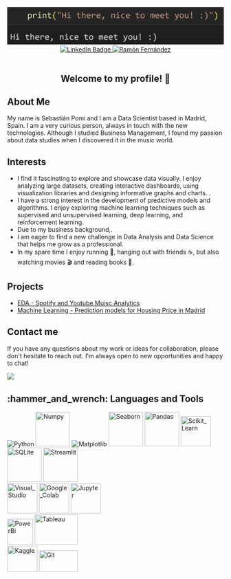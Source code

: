 <div id="header" align="center">
  <img src="https://github.com/spomis1/spomis1/blob/main/hi_there_2.png" width="800"/>
  <div id="badges">
  <a href="https://www.linkedin.com/in/sebastianpomi/">
    <img src="https://img.shields.io/badge/LinkedIn-blue?style=for-the-badge&logo=linkedin&logoColor=white" alt="LinkedIn Badge"/>
  </a>
  <a href="https://github.com/spomis1?tab=repositories">
    <img src="https://img.shields.io/badge/-Repositories-828091?style=for-the-badge&logo=Github&logoColor=white&link=https://github.com/RamonFCerezo?tab=repositories" alt="Ramón Fernández"/></a>
</div>
<div id="badges">
  <img src="https://komarev.com/ghpvc/?username=spomis1&style=plastic&color=brightgreen" alt=""/>
</div>
  <h2>Welcome to my profile! 👋 </h2>
</div>

<h2> About Me </h2>
<p> My name is Sebastián Pomi and I am a Data Scientist based in Madrid, Spain. I am a very curious person, always in touch with the new technologies. Although I studied Business Management, I found my passion about data studies when I discovered it in the music world.</p>
<!-- <p> I'm a recent graduate of the Data Science Bootcamp in The Bridge. I've always been interested in how data can be used to inform decision-making and tell compelling stories. Throughout my education, I've gained expertise in statistics, programming, and data visualization, and have completed several projects demonstrating my skills in these areas.</p> -->

<h2> Interests </h2>
<ul>
  <li> I find it fascinating to explore and showcase data visually. I enjoy analyzing large datasets, creating interactive dashboards, using visualization libraries and designing informative graphs and charts. .</li>
  <li> I have a strong interest in the development of predictive models and algorithms. I enjoy exploring machine learning techniques such as supervised and unsupervised learning, deep learning, and reinforcement learning.</li>
  <li> Due to my business background,.</li>
  <li> I am eager to find a new challenge in Data Analysis and Data Science that helps me grow as a professional.</li>
  <li> In my spare time I enjoy running 🏃, hanging out with friends ☕, but also watching movies 🎬 and reading books 📖.</li>  
</ul>

<h2>Projects</h2>
<div>
  <ul>
    <li><a href="https://github.com/spomis1/Music_EDA">EDA - Spotify and Youtube Muisc Analytics</a></li>
    <li><a href="https://github.com/spomis1/Housing-Price-Prediction">Machine Learning - Prediction models for Housing Price in Madrid </a></li>
  </ul>
</div>


<h2>Contact me</h2>
<div>
  <p>If you have any questions about my work or ideas for collaboration, please don't hesitate to reach out. I'm always open to new opportunities and happy to chat!</p> 
<a href="mailto:sebastianpomi@gmail.com"><img src="https://img.shields.io/badge/Email-sebastianpomi%40gmail.com-brightgreen?style=for-the-badge"></a>
</div>

<h2>:hammer_and_wrench: Languages and Tools</h2>

<div class="image-row">
  <img src="https://img.shields.io/badge/Python-14354C?style=for-the-badge&logo=python&logoColor=white" title="Python" **alt="Python" />
  <img src="https://upload.wikimedia.org/wikipedia/commons/3/31/NumPy_logo_2020.svg" title="Numpy" **alt="Numpy" width="80" height="80"/>
  <img src="https://upload.wikimedia.org/wikipedia/en/5/56/Matplotlib_logo.svg" title="Matplotlib"  alt="Matplotlib" width="80" height="80"/>
  <img src="https://seaborn.pydata.org/_static/logo-wide-lightbg.svg" title="Seaborn" **alt="Seaborn" width="80" height="80"/>
  <img src="https://upload.wikimedia.org/wikipedia/commons/e/ed/Pandas_logo.svg" title="Pandas" **alt="Pandas" width="80" height="80"/>
  <img src="https://upload.wikimedia.org/wikipedia/commons/0/05/Scikit_learn_logo_small.svg" title="Scikit_Learn" **alt="Scikit_Learn" width="70" height="70"/>
  <img src="https://upload.wikimedia.org/wikipedia/commons/3/38/SQLite370.svg" title="SQLite" **alt="SQLite" width="80" height="80"/>
  <img src="https://upload.wikimedia.org/wikipedia/commons/7/77/Streamlit-logo-primary-colormark-darktext.png" title="Streamlit" **alt="Streamlit" width="80" height="80"/>
</div>
<div class="image-row">
  <img src="https://upload.wikimedia.org/wikipedia/commons/9/9a/Visual_Studio_Code_1.35_icon.svg" title="Visual_Studio" **alt="Visual_Studio" width="70" height="70"/>
  <img src="https://upload.wikimedia.org/wikipedia/commons/d/d0/Google_Colaboratory_SVG_Logo.svg" title="Google_Colab" **alt="Colab" width="70" height="70"/>
  <img src="https://upload.wikimedia.org/wikipedia/commons/3/38/Jupyter_logo.svg" title="Jupyter" **alt="Jupyter" width="70" height="70"/>
</div>
<div class="image-row">
  <img src="https://upload.wikimedia.org/wikipedia/commons/c/cf/New_Power_BI_Logo.svg" title="PowerBi" **alt="PowerBi" width="60" height="60"/>
  <img src="https://upload.wikimedia.org/wikipedia/commons/4/4b/Tableau_Logo.png" title="Tableau" **alt="Tableau" width="100" height="70"/>
</div>
<div class="image-row">  
  <img src="https://upload.wikimedia.org/wikipedia/commons/7/7c/Kaggle_logo.png" title="Kaggle" **alt="Kaggle" width="70" height="60"/>
  <img src="https://upload.wikimedia.org/wikipedia/commons/e/e0/Git-logo.svg" title="Git" **alt="Git" width="90" height="50"/>
</div>

<!--
**spomis1/spomis1** is a ✨ _special_ ✨ repository because its `README.md` (this file) appears on your GitHub profile.

Here are some ideas to get you started:

- 🌱 I’m currently learning Data Science 🔭
- 🤔 I’m looking for help with Python
- ⚡ Fun fact: A chameleon’s tongue is as long as its body.
